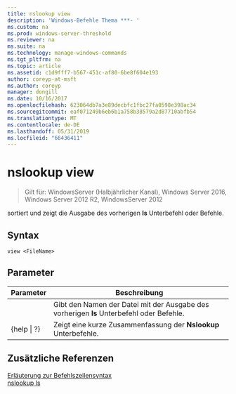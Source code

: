 ```yaml
---
title: nslookup view
description: 'Windows-Befehle Thema ***- '
ms.custom: na
ms.prod: windows-server-threshold
ms.reviewer: na
ms.suite: na
ms.technology: manage-windows-commands
ms.tgt_pltfrm: na
ms.topic: article
ms.assetid: c1d9fff7-b567-451c-af80-6be8f604e193
author: coreyp-at-msft
ms.author: coreyp
manager: dongill
ms.date: 10/16/2017
ms.openlocfilehash: 623064db7a3e89decbfc1fbc27fa0598e398ac34
ms.sourcegitcommit: eaf071249b6eb6b1a758b38579a2d87710abfb54
ms.translationtype: MT
ms.contentlocale: de-DE
ms.lasthandoff: 05/31/2019
ms.locfileid: "66436411"
---
```

# <a name="nslookup-view"></a>nslookup view

>Gilt für: WindowsServer (Halbjährlicher Kanal), Windows Server 2016, Windows Server 2012 R2, WindowsServer 2012

sortiert und zeigt die Ausgabe des vorherigen **ls** Unterbefehl oder Befehle.  
## <a name="syntax"></a>Syntax  
```  
view <FileName>  
```  
## <a name="parameters"></a>Parameter  

|    Parameter    |                                            Beschreibung                                            |
|-----------------|---------------------------------------------------------------------------------------------------|
|   <FileName>    | Gibt den Namen der Datei mit der Ausgabe des vorherigen **ls** Unterbefehl oder Befehle. |
| {help &#124; ?} |                       Zeigt eine kurze Zusammenfassung der **Nslookup** Unterbefehle.                       |

## <a name="additional-references"></a>Zusätzliche Referenzen  
[Erläuterung zur Befehlszeilensyntax](command-line-syntax-key.md)  
[nslookup ls](nslookup-ls.md)  
